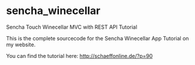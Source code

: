 sencha_winecellar
=================

Sencha Touch Winecellar MVC with REST API Tutorial

This is the complete sourcecode for the Sencha Winecellar App Tutorial on my website.

You can find the tutorial here: http://schaeffonline.de/?p=90
